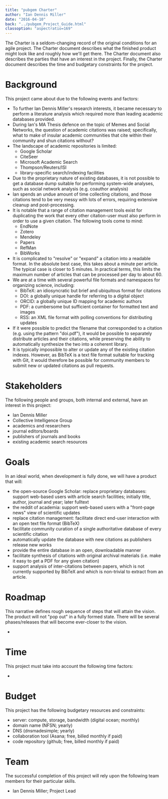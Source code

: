 ```yaml
---
title: "pubgem Charter"
author: "Ian Dennis Miller"
date: "2016-04-10"
back: "../pubgem_Project_Guide.html"
classoption: "aspectratio=169"
---
```


The Charter is a seldom-changing record of the original conditions for an agile project.  The Charter document describes what the finished product might look like and roughly how we'll get there.  The Charter document also describes the parties that have an interest in the project.  Finally, the Charter document describes the time and budgetary constraints for the project.

# Background

This project came about due to the following events and factors:

- To further Ian Dennis Miller's research interests, it became necessary to perform a literature analysis which required more than leading academic databases provided.
- During Ian's MA Thesis defence on the topic of Memes and Social Networks, the question of academic citations was raised; specifically, what to make of insular academic communities that cite within their community and shun citations without?
- The landscape of academic repositories is limited:
    + Google Scholar
    + CiteSeer
    + Microsoft Academic Search
    + Thompson/Reuters/ISI
    + library-specific search/indexing facilities
- Due to the proprietary nature of existing databases, it is not possible to get a database dump suitable for performing system-wide analyses, such as social network analysis (e.g. coauthor analysis)
- Ian spends an undue amount of time collecting citations, and those citations tend to be very messy with lots of errors, requiring extensive cleanup and post-processing.
- It is notable that a range of citation management tools exist for duplicating the work that every other citation-user must also perform in order to use a given citation.  The following tools come to mind:
    + EndNote
    + Zotero
    + Mendeley
    + Papers
    + RefMan
    + BibWorks
- It is complicated to "resolve" or "expand" a citation into a readable format.  In the absolute best case, this takes about a minute per article.  The typical case is closer to 5 minutes.  In practical terms, this limits the maximum number of articles that can be processed per day to about 60.
- We are at a time with several powerful file formats and namespaces for organizing science, including:
    + BibTeX: an idiosyncratic but brief and ubiquitous format for citations
    + DOI: a globally unique handle for referring to a digital object
    + ORCID: a globally unique ID mapping for academic authors
    + PDF: a cumbersome but sufficient container for formatted text and images
    + RSS: an XML file format with polling conventions for distributing updates
- If it were possible to predict the filename that corresponded to a citation (e.g. using the pattern "doi.pdf"), it would be possible to separately distribute articles and their citations, while preserving the ability to automatically synthesize the two into a coherent library.
- It is typically impossible to alter or update any of the existing citation indexes.  However, as BibTeX is a text file format suitable for tracking with Git, it would therefore be possible for community members to submit new or updated citations as pull requests.

# Stakeholders

The following people and groups, both internal and external, have an interest in this project:

- Ian Dennis Miller
- Collective Intelligence Group
- academics and researchers
- journal editors/boards
- publishers of journals and books
- existing academic search resources

# Goals

In an ideal world, when development is fully done, we will have a product that will:

- the open-source Google Scholar: replace proprietary databases: support web-based users with article search facilities; initially title, author, journal and year; later fulltext
- the reddit of academia: support web-based users with a "front-page news" view of scientific updates
- replace citation management: facilitate direct end-user interaction with an open text file format (BibTeX)
- facilitate community curation of a single authoritative database of every scientific citation
- automatically update the database with new citations as publishers release new works
- provide the entire database in an open, downloadable manner
- facilitate synthesis of citations with original archival materials (i.e. make it easy to get a PDF for any given citation)
- support analysis of inter-citations between papers, which is not currently supported by BibTeX and which is non-trivial to extract from an article.

# Roadmap

This narrative defines rough sequence of steps that will attain the vision.  The product will not "pop out" in a fully formed state.  There will be several phases/releases that will become ever-closer to the vision.

- 

# Time

This project must take into account the following time factors:

- 

# Budget

This project has the following budgetary resources and constraints:

- server: compute, storage, bandwidth (digital ocean; monthly)
- domain name (NFSN; yearly)
- DNS (dnsmadesimple; yearly)
- collaboration tool (Asana; free, billed monthly if paid)
- code repository (github; free, billed monthly if paid)

# Team

The successful completion of this project will rely upon the following team members for their particular skills.

- Ian Dennis Miller; Project Lead

